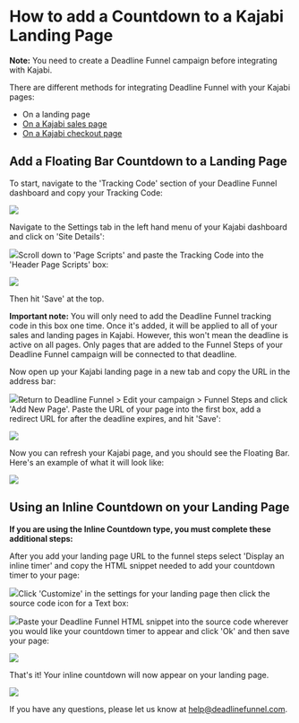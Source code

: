 # How to add a Countdown to a Kajabi Landing Page

**Note:** You need to create a Deadline Funnel campaign before integrating with Kajabi.

There are different methods for integrating Deadline Funnel with your Kajabi pages:

* On a landing page
* [On a Kajabi sales page](https://documentation.deadlinefunnel.com/article/454-how-to-add-a-countdown-to-a-kajabi-sales-page)
* [On a Kajabi checkout page](https://documentation.deadlinefunnel.com/article/561-how-to-add-a-deadline-funnel-countdown-to-a-kajabi-checkout-page)

## Add a Floating Bar Countdown to a Landing Page

To start, navigate to the 'Tracking Code' section of your Deadline Funnel dashboard and copy your Tracking Code:

![](https://d33v4339jhl8k0.cloudfront.net/docs/assets/53974d6ce4b0c76107b109d1/images/5c65c2862c7d3a66e32e7873/file-p3lBofFRVd.png)

Navigate to the Settings tab in the left hand menu of your Kajabi dashboard and click on 'Site Details':

![](https://d33v4339jhl8k0.cloudfront.net/docs/assets/53974d6ce4b0c76107b109d1/images/5cc9d5f504286306738e9812/file-gz943skaep.png)Scroll down to 'Page Scripts' and paste the Tracking Code into the 'Header Page Scripts' box:

![](https://d33v4339jhl8k0.cloudfront.net/docs/assets/53974d6ce4b0c76107b109d1/images/5cc9d60804286306738e9815/file-bGw1bM5L1J.png)

Then hit 'Save' at the top.

**Important note:** You will only need to add the Deadline Funnel tracking code in this box one time. Once it's added, it will be applied to all of your sales and landing pages in Kajabi. However, this won't mean the deadline is active on all pages. Only pages that are added to the Funnel Steps of your Deadline Funnel campaign will be connected to that deadline.

Now open up your Kajabi landing page in a new tab and copy the URL in the address bar:

![](https://d33v4339jhl8k0.cloudfront.net/docs/assets/53974d6ce4b0c76107b109d1/images/593afa7604286305c68cf93a/file-JxqyqPPQ7I.png)Return to Deadline Funnel &gt; Edit your campaign &gt; Funnel Steps and click 'Add New Page'. Paste the URL of your page into the first box, add a redirect URL for after the deadline expires, and hit 'Save':

![](https://d33v4339jhl8k0.cloudfront.net/docs/assets/53974d6ce4b0c76107b109d1/images/5c783c362c7d3a0cb932155e/file-JDPyIgnWsG.png)

Now you can refresh your Kajabi page, and you should see the Floating Bar. Here's an example of what it will look like:

![](https://d33v4339jhl8k0.cloudfront.net/docs/assets/53974d6ce4b0c76107b109d1/images/5c65c0a12c7d3a66e32e783a/file-r2622Bfum3.png)

## Using an Inline Countdown on your Landing Page

**If you are using the Inline Countdown type, you must complete these additional steps:**

After you add your landing page URL to the funnel steps select 'Display an inline timer' and copy the HTML snippet needed to add your countdown timer to your page:

![](https://d33v4339jhl8k0.cloudfront.net/docs/assets/53974d6ce4b0c76107b109d1/images/5c783cd22c7d3a0cb9321570/file-hMgAYWDhqC.png)Click 'Customize' in the settings for your landing page then click the source code icon for a Text box:

![](https://d33v4339jhl8k0.cloudfront.net/docs/assets/53974d6ce4b0c76107b109d1/images/5b05e5e22c7d3a2f9011d884/file-UTYHQHSnKN.png)Paste your Deadline Funnel HTML snippet into the source code wherever you would like your countdown timer to appear and click 'Ok' and then save your page:

![](https://d33v4339jhl8k0.cloudfront.net/docs/assets/53974d6ce4b0c76107b109d1/images/5b05e6092c7d3a2f9011d886/file-yGf7cVt29X.png)

That's it! Your inline countdown will now appear on your landing page.

![](https://d33v4339jhl8k0.cloudfront.net/docs/assets/53974d6ce4b0c76107b109d1/images/5b05e6550428635ba8b2a9fd/file-2OiXjb3I8r.png)

If you have any questions, please let us know at [help@deadlinefunnel.com](mailto:mailto:help@deadlinefunnel.com).

